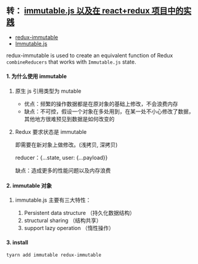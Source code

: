 ## 转： [immutable.js 以及在 react+redux 项目中的实践](https://juejin.im/post/5948985ea0bb9f006bed7472)

- [redux-immutable](https://github.com/gajus/redux-immutable)
- [Immutable.js](https://immutable-js.github.io/immutable-js/)

redux-immutable is used to create an equivalent function of Redux `combineReducers` that works with `Immutable.js` state.

#### 1. 为什么使用 immutable

1. 原生 js 引用类型为 mutable

   - 优点：频繁的操作数据都是在原对象的基础上修改，不会浪费内存
   - 缺点：不可控，假设一个对象在多处用到，在某一处不小心修改了数据，其他地方很难预见到数据是如何改变的

2. Redux 要求状态是 immutable

   即需要在新对象上做修改。(浅拷贝, 深拷贝)

   reducer：{...state, user: {...payload}}

   缺点：造成更多的性能问题以及内存浪费

#### 2. immutable 对象

1. immutable.js 主要有三大特性：

   1. Persistent data structure （持久化数据结构）
   2. structural sharing （结构共享）
   3. support lazy operation （惰性操作）

#### 3. install

```
tyarn add immutable redux-immutable
```
